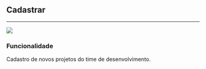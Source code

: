 ## Cadastrar

---

![](http://developers.connectparts.com.br/imagens/tiAdminProjetosCadastrar.png)

### Funcionalidade

Cadastro de novos projetos do time de desenvolvimento.